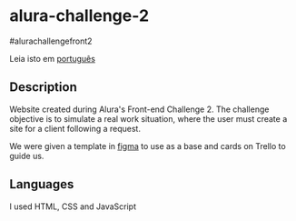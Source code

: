 # alura-challenge-2

#alurachallengefront2

Leia isto em [português](./README.md)

## Description

Website created during Alura's Front-end Challenge 2. The challenge objective is to simulate a real work situation, where the user must create a site for a client following a request.

We were given a template in [figma](https://www.figma.com/file/Ve4hpTfmMa7yAFneoGtGKD/Alura-Challenge---Edição-Front-end?node-id=207%3A1446) to use as a base and cards on Trello to guide us.

## Languages

I used HTML, CSS and JavaScript